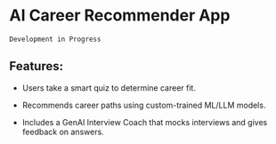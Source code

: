 # AI Career Recommender App

`Development in Progress`

## Features:

- Users take a smart quiz to determine career fit.

- Recommends career paths using custom-trained ML/LLM models.

- Includes a GenAI Interview Coach that mocks interviews and gives feedback on answers.
